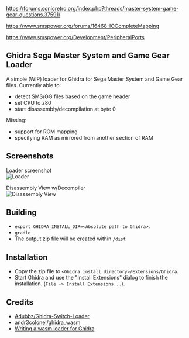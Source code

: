 https://forums.sonicretro.org/index.php?threads/master-system-game-gear-questions.37591/

https://www.smspower.org/forums/16468-IOCompleteMapping

https://www.smspower.org/Development/PeripheralPorts



## Ghidra Sega Master System and Game Gear Loader

A simple (WIP) loader for Ghidra for Sega Master System and Game Gear files. Currently able to:
- detect SMS/GG files based on the game header
- set CPU to z80 
- start disassembly/decompilation at byte 0

Missing:
- support for ROM mapping
- specifying RAM as mirrored from another section of RAM

## Screenshots

Loader screenshot  
![Loader](screenshot_loader.png)

Disassembly View w/Decompiler  
![Disassembly View](screenshot_loaded.png)

## Building
- ``export GHIDRA_INSTALL_DIR=<Absolute path to Ghidra>``.
- ``gradle``
- The output zip file will be created within `/dist`

## Installation
- Copy the zip file to ``<Ghidra install directory>/Extensions/Ghidra``.
- Start Ghidra and use the "Install Extensions" dialog to finish the installation. (``File -> Install Extensions...``).

## Credits
- [Adubbz/Ghidra-Switch-Loader](https://github.com/Adubbz/Ghidra-Switch-Loader)
- [andr3colonel/ghidra_wasm](https://github.com/andr3colonel/ghidra_wasm)
- [Writing a wasm loader for Ghidra](https://habr.com/en/post/443318/)

